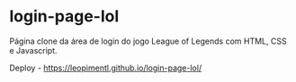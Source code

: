 # login-page-lol
Página clone da área de login do jogo League of Legends com HTML, CSS e Javascript.

Deploy - https://leopimentl.github.io/login-page-lol/
